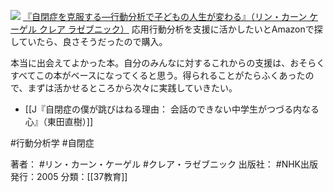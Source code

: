 
[![](https://images-fe.ssl-images-amazon.com/images/I/519VG8A3JRL._SL160_.jpg)](http://www.amazon.co.jp/exec/obidos/ASIN/4140810688/choiyaki81-22/ref=nosim)
[『自閉症を克服する—行動分析で子どもの人生が変わる』（リン・カーン ケーゲル クレア ラゼブニック）](http://www.amazon.co.jp/exec/obidos/ASIN/4140810688/choiyaki81-22/ref=nosim)
応用行動分析を支援に活かしたいとAmazonで探していたら、良さそうだったので購入。

本当に出会えてよかった本。自分のみんなに対するこれからの支援は、おそらくすべてこの本がベースになってくると思う。得られることがたらふくあったので、まずは活かせるところから次々に実践していきたい。

- [[J『自閉症の僕が跳びはねる理由： 会話のできない中学生がつづる内なる心』（東田直樹）]]

#行動分析学 #自閉症

著者： #リン・カーン・ケーゲル #クレア・ラゼブニック 
出版社： #NHK出版
発行：2005
分類：[[37教育]]